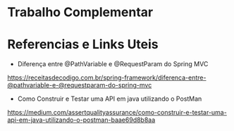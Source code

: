 # Trabalho Complementar 


# Referencias e Links Uteis 

* Diferença entre @PathVariable e @RequestParam do Spring MVC

https://receitasdecodigo.com.br/spring-framework/diferenca-entre-@pathvariable-e-@requestparam-do-spring-mvc

* Como Construir e Testar uma API em java utilizando o PostMan

https://medium.com/assertqualityassurance/como-construir-e-testar-uma-api-em-java-utilizando-o-postman-baae69d8b8aa

